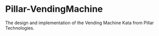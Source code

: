 # Pillar-VendingMachine
The design and implementation of the Vending Machine Kata from Pillar Technologies.
